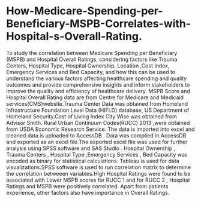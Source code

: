 # How-Medicare-Spending-per-Beneficiary-MSPB-Correlates-with-Hospital-s-Overall-Rating.
To study the correlation between Medicare Spending per Beneficiary (MSPB) and Hospital Overall Ratings, considering factors like Trauma Centers, Hospital Type, Hospital Ownership, Location ,Cost Index, Emergency Services and Bed Capacity, and how this can be used to understand the various factors affecting healthcare spending and quality outcomes and provide comprehensive insights and inform stakeholders to improve the quality and efficiency of healthcare delivery. MSPB Score and Hospital Overall Rating data are from Centre for Medicare and Medicaid services(CMS)website.Trauma Center Data was obtained from Homeland Infrastructure Foundation Level Data (HIFLD) database, US Department of Homeland Security.Cost of Living Index City Wise was obtained from Advisor Smith. Rural Urban Continuum Codes(RUCC) 2013 ,were obtained from USDA Economic Research Service. The data is imported into excel and cleaned data is uploaded to AccessDB . Data was complied in AccessDB and exported as an excel file.The exported excel file was used for further analysis using SPSS software and SAS Studio . Hospital Ownership , Trauma Centers , Hospital Type ,Emergency Services , Bed Capacity was encoded as binary for statistical calculations. Tableau is used for data visualizations.SPSS software is used to run correlation matrix to determine the correlation betweeen variables.High Hospital Ratings were found to be associated with Lower MSPB scores for RUCC 1 and for RUCC 2 , Hospital Ratings and MSPB were positively correlated. Apart from patients experience, other factors also have importance in Overall Ratings. 
